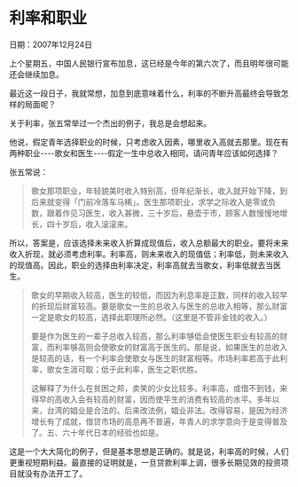 # 利率和职业

日期：2007年12月24日

上个星期五，中国人民银行宣布加息，这已经是今年的第六次了，而且明年很可能还会继续加息。

最近这一段日子，我就常想，加息到底意味着什么，利率的不断升高最终会导致怎样的局面呢？

关于利率，张五常举过一个杰出的例子，我总是会想起来。

他说，假定青年选择职业的时候，只考虑收入因素，哪里收入高就去那里。现在有两种职业----歌女和医生----假定一生中总收入相同，请问青年应该如何选择？

张五常说：

> 歌女那项职业，年轻貌美时收入特别高，但年纪渐长，收入就开始下降，到后来就变得「门前冷落车马稀」。医生那项职业，求学之际收入是零或负数，跟着作见习医生，收入甚微，三十岁后，悬壶于市，顾客人数慢慢地增长，四十岁后，收入滚滚来。

所以，答案是，应该选择未来收入折算成现值后，收入总额最大的职业。要将未来收入折现，就必须考虑利率。利率高，则未来收入的现值低；利率低，则未来收入的现值高。因此，职业的选择由利率决定，利率高就去当歌女，利率低就去当医生。

> 歌女的早期收入较高，医生的较低，而因为利息率是正数，同样的收入较早的折现后财富较高。要是歌女一生的总收入与医生的总收入相等，那么财富一定是歌女的较高，选择此职理所必然。（这里是不管非金钱的收入。）
>
> 要是作为医生的一辈子总收入较高，那么利率够低会使医生职业有较高的财富，而利率够高则会使歌女的财富高于医生的。那是说，如果医生的总收入是较高的话，有一个利率会使歌女与医生的财富相等。市场利率若高于此利率，歌女生涯可取；低于此利率，医生之职优胜。
>
> 这解释了为什么在贫困之邦，卖笑的少女比较多。利率高，或借不到钱，来得早的高收入会有较高的财富，因而使平生的消费有较高的水平。多年以来，台湾的娼业是合法的。后来改法例，娼业非法。改得容易，是因为经济增长有了成就，借贷市场的高息再不普遍，年青人的求学意向于是变得普及了。五、六十年代日本的经验也如是。

这是一个大大简化的例子，但是基本思想是正确的。就是说，利率高的时候，人们更重视短期利益。最直接的证明就是，一旦贷款利率上调，很多长期见效的投资项目就没有办法开工了。

